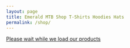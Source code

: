 ```yaml
---
layout: page
title: Emerald MTB Shop T-Shirts Hoodies Hats
permalink: /shop/
--- 
```

<div id="myShop">
    <a href="https://shop.spreadshirt.ie/emerald-mtb">Please wait while we load our products</a>
</div>

<script>
    var spread_shop_config = {
        shopName: 'emerald-mtb',
        locale: 'en_IE',
        prefix: 'https://shop.spreadshirt.ie',
        baseId: 'myShop'
    };
</script>

<script type="text/javascript"
        src="https://shop.spreadshirt.ie/shopfiles/shopclient/shopclient.nocache.js">
</script>